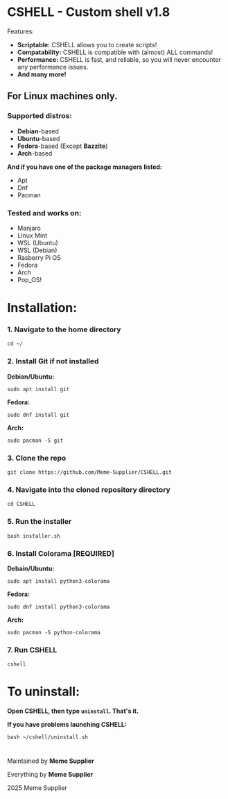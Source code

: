 # CSHELL - Custom shell v1.8

Features:

- **Scriptable:** CSHELL allows you to create scripts!
- **Compatability:** CSHELL is compatible with (almost) ALL commands!
- **Performance:** CSHELL is fast, and reliable, so you will never encounter any performance issues.
- **And many more!**

## For **Linux** machines only.
### Supported distros:
- **Debian**-based
- **Ubuntu**-based
- **Fedora**-based (Except **Bazzite**)
- **Arch**-based

**And if you have one of the package managers listed:**
- Apt
- Dnf
- Pacman

### Tested and works on:
- Manjaro
- Linux Mint
- WSL (Ubuntu)
- WSL (Debian)
- Rasberry Pi OS
- Fedora
- Arch
- Pop_OS!

#
# Installation:

### 1. Navigate to the home directory
`cd ~/`

### 2. Install Git if not installed

**Debian/Ubuntu:**

`sudo apt install git`

**Fedora:**

`sudo dnf install git`

**Arch:**

`sudo pacman -S git`

### 3. Clone the repo
`git clone https://github.com/Meme-Supplier/CSHELL.git`

### 4. Navigate into the cloned repository directory
`cd CSHELL`

### 5. Run the installer
`bash installer.sh`

### 6. Install Colorama [REQUIRED]

**Debain/Ubuntu:**

`sudo apt install python3-colorama`

**Fedora:**

`sudo dnf install python3-colorama`

**Arch:**

`sudo pacman -S python-colorama`

### 7. Run CSHELL
`cshell`

#
# To uninstall:
**Open CSHELL, then type `uninstall`. That's it.**

**If you have problems launching CSHELL:**

`bash ~/cshell/uninstall.sh`

#
Maintained by **Meme Supplier**

Everything by **Meme Supplier**

2025 Meme Supplier
